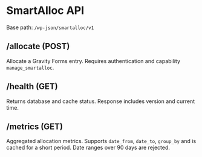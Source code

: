 # SmartAlloc API

Base path: `/wp-json/smartalloc/v1`

## /allocate (POST)
Allocate a Gravity Forms entry. Requires authentication and capability
`manage_smartalloc`.

## /health (GET)
Returns database and cache status. Response includes version and current time.

## /metrics (GET)
Aggregated allocation metrics. Supports `date_from`, `date_to`, `group_by` and
is cached for a short period. Date ranges over 90 days are rejected.
